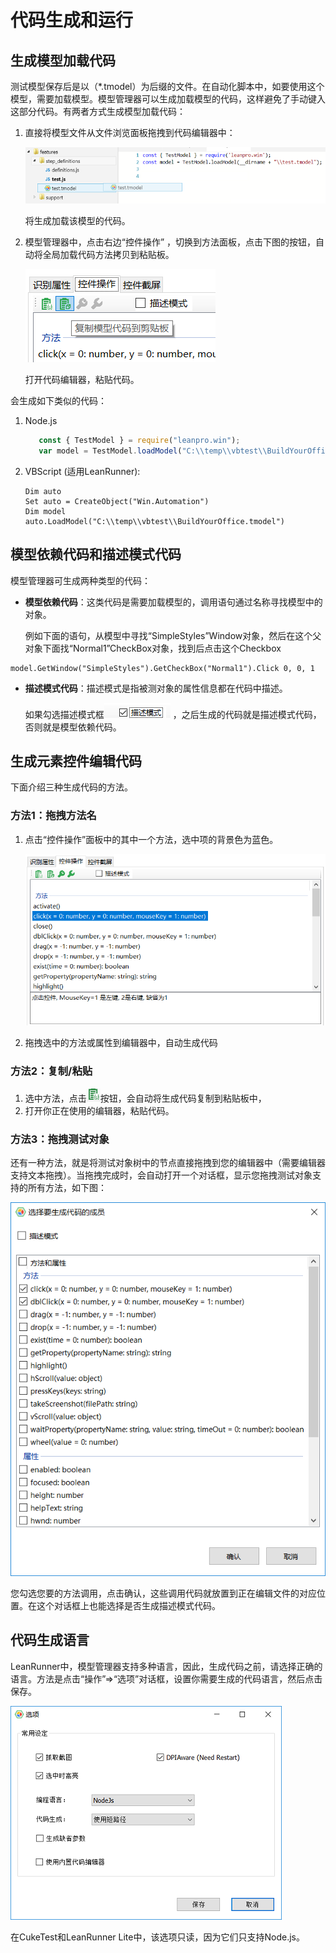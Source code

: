 # 代码生成和运行

## 生成模型加载代码

测试模型保存后是以（\*.tmodel）为后缀的文件。在自动化脚本中，如要使用这个模型，需要加载模型。模型管理器可以生成加载模型的代码，这样避免了手动键入这部分代码。有两者方式生成模型加载代码：

1. 直接将模型文件从文件浏览面板拖拽到代码编辑器中：

   ![](../.gitbook/assets/drag_tmodel.png)

   将生成加载该模型的代码。

2. 模型管理器中，点击右边“控件操作” ，切换到方法面板，点击下图的按钮，自动将全局加载代码方法拷贝到粘贴板。

   ![](../.gitbook/assets/4.1_copy_model.png)

   打开代码编辑器，粘贴代码。

会生成如下类似的代码：

1. Node.js

   ```javascript
      const { TestModel } = require("leanpro.win");
      var model = TestModel.loadModel("C:\\temp\\vbtest\\BuildYourOffice.tmodel");
   ```

2. VBScript \(适用LeanRunner\):

   ```text
   Dim auto
   Set auto = CreateObject("Win.Automation")
   Dim model
   auto.LoadModel("C:\\temp\\vbtest\\BuildYourOffice.tmodel")
   ```

## 模型依赖代码和描述模式代码

模型管理器可生成两种类型的代码：

* **模型依赖代码**：这类代码是需要加载模型的，调用语句通过名称寻找模型中的对象。

  例如下面的语句，从模型中寻找“SimpleStyles”Window对象，然后在这个父对象下面找“Normal1”CheckBox对象，找到后点击这个Checkbox

```text
model.GetWindow("SimpleStyles").GetCheckBox("Normal1").Click 0, 0, 1
```

* **描述模式代码**：描述模式是指被测对象的属性信息都在代码中描述。

  如果勾选描述模式框![](../.gitbook/assets/4.2_descriptive_mode.png) ，之后生成的代码就是描述模式代码，否则就是模型依赖代码。

## 生成元素控件编辑代码

下面介绍三种生成代码的方法。

### 方法1：拖拽方法名

1. 点击“控件操作”面板中的其中一个方法，选中项的背景色为蓝色。

   ![](../.gitbook/assets/3.4_operations.png)

2. 拖拽选中的方法或属性到编辑器中，自动生成代码

### 方法2：复制/粘贴

1. 选中方法，点击![](../.gitbook/assets/3.4_1_copy_code.png)按钮，会自动将生成代码复制到粘贴板中，
2. 打开你正在使用的编辑器，粘贴代码。

### 方法3：拖拽测试对象

还有一种方法，就是将测试对象树中的节点直接拖拽到您的编辑器中（需要编辑器支持文本拖拽）。当拖拽完成时，会自动打开一个对话框，显示您拖拽测试对象支持的所有方法，如下图：

![](../.gitbook/assets/4.3_drag_dialog.png)

您勾选您要的方法调用，点击确认，这些调用代码就放置到正在编辑文件的对应位置。在这个对话框上也能选择是否生成描述模式代码。

## 代码生成语言

LeanRunner中，模型管理器支持多种语言，因此，生成代码之前，请选择正确的语言。方法是点击“操作”=&gt;“选项”对话框，设置你需要生成的代码语言，然后点击保存。

![](../.gitbook/assets/4.4_option.png)

在CukeTest和LeanRunner Lite中，该选项只读，因为它们只支持Node.js。

